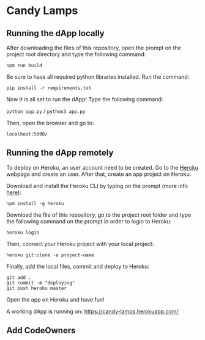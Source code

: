 # Candy Lamps

## Running the dApp locally
After downloading the files of this repository, open the prompt on the project root directory and type the following command:

```npm run build```

Be sure to have all required python libraries installed. Run the command:

```pip install -r requirements.txt```

Now it is all set to run the dApp! Type the following command:

```python app.py``` / ```python3 app.py```

Then, open the browser and go to:

```localhost:5000/```

## Running the dApp remotely
To deploy on Heroku, an user account need to be created. Go to the [Heroku](https://www.heroku.com/) webpage and create an user. After that, create an app project on Heroku.

Download and install the Heroku CLI by typing on the prompt (more info [here](https://devcenter.heroku.com/articles/heroku-cli)):

```npm install -g heroku```

Download the file of this repository, go to the project root folder and type the following command on the prompt in order to login to Heroku:

```heroku login```

Then, connect your Heroku project with your local project:

```heroku git:clone -a project-name```

Finally, add the local files, commit and deploy to Heroku:

```
git add .
git commit -m "deploying"
git push heroku master
```

Open the app on Heroku and have fun!

A working dApp is running on: https://candy-lamps.herokuapp.com/

## Add CodeOwners
